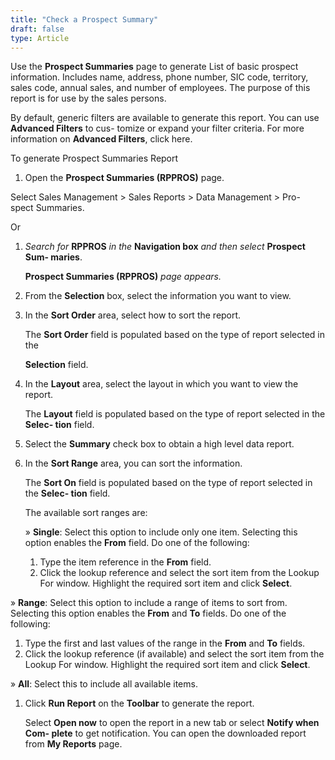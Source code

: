 ```yaml
---
title: "Check a Prospect Summary"
draft: false
type: Article
---
```


Use the **Prospect Summaries** page to generate List of basic prospect information. Includes name, address, phone number, SIC code, territory, sales code, annual sales, and number of employees. The purpose of this report is for use by the sales persons.

By default, generic filters are available to generate this report. You can use **Advanced Filters** to cus- tomize or expand your filter criteria. For more information on **Advanced Filters**, click here.

To generate Prospect Summaries Report

1.  Open the **Prospect Summaries (RPPROS)** page.

Select Sales Management > Sales Reports > Data Management > Pro- spect Summaries.

Or

1.  *Search for* **RPPROS** *in the* **Navigation box** *and then select* **Prospect Sum- maries**.

    **Prospect Summaries (RPPROS)** *page appears.*

2.  From the **Selection** box, select the information you want to view.
3.  In the **Sort Order** area, select how to sort the report.

    The **Sort Order** field is populated based on the type of report selected in the

    **Selection** field.

4.  In the **Layout** area, select the layout in which you want to view the report.

    The **Layout** field is populated based on the type of report selected in the **Selec- tion** field.

5.  Select the **Summary** check box to obtain a high level data report.
6.  In the **Sort Range** area, you can sort the information.

    The **Sort On** field is populated based on the type of report selected in the **Selec- tion** field.

    The available sort ranges are:

    » **Single**: Select this option to include only one item. Selecting this option enables the **From** field. Do one of the following:

    1.  Type the item reference in the **From** field.
    2.  Click the lookup reference and select the sort item from the Lookup For window. Highlight the required sort item and click **Select**.

» **Range**: Select this option to include a range of items to sort from. Selecting this option enables the **From** and **To** fields. Do one of the following:

1.  Type the first and last values of the range in the **From** and **To** fields.
2.  Click the lookup reference (if available) and select the sort item from the Lookup For window. Highlight the required sort item and click **Select**.

» **All**: Select this to include all available items.

1.  Click **Run Report** on the **Toolbar** to generate the report.

    Select **Open now** to open the report in a new tab or select **Notify when Com- plete** to get notification. You can open the downloaded report from **My Reports** page.